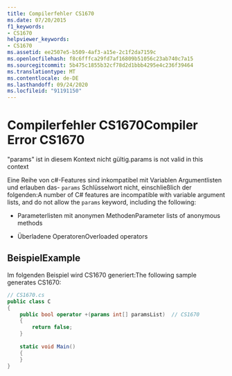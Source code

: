 ```yaml
---
title: Compilerfehler CS1670
ms.date: 07/20/2015
f1_keywords:
- CS1670
helpviewer_keywords:
- CS1670
ms.assetid: ee2507e5-b509-4af3-a15e-2c1f2da7159c
ms.openlocfilehash: f8c6fffca29fd7af16809b51056c23ab740c7a15
ms.sourcegitcommit: 5b475c1855b32cf78d2d1bbb4295e4c236f39464
ms.translationtype: MT
ms.contentlocale: de-DE
ms.lasthandoff: 09/24/2020
ms.locfileid: "91191150"
---
```

# <a name="compiler-error-cs1670"></a><span data-ttu-id="09f7f-102">Compilerfehler CS1670</span><span class="sxs-lookup"><span data-stu-id="09f7f-102">Compiler Error CS1670</span></span>

<span data-ttu-id="09f7f-103">"params" ist in diesem Kontext nicht gültig.</span><span class="sxs-lookup"><span data-stu-id="09f7f-103">params is not valid in this context</span></span>  
  
 <span data-ttu-id="09f7f-104">Eine Reihe von c#-Features sind inkompatibel mit Variablen Argumentlisten und erlauben das- `params` Schlüsselwort nicht, einschließlich der folgenden:</span><span class="sxs-lookup"><span data-stu-id="09f7f-104">A number of C# features are incompatible with variable argument lists, and do not allow the `params` keyword, including the following:</span></span>  
  
- <span data-ttu-id="09f7f-105">Parameterlisten mit anonymen Methoden</span><span class="sxs-lookup"><span data-stu-id="09f7f-105">Parameter lists of anonymous methods</span></span>  
  
- <span data-ttu-id="09f7f-106">Überladene Operatoren</span><span class="sxs-lookup"><span data-stu-id="09f7f-106">Overloaded operators</span></span>  
  
## <a name="example"></a><span data-ttu-id="09f7f-107">Beispiel</span><span class="sxs-lookup"><span data-stu-id="09f7f-107">Example</span></span>  

 <span data-ttu-id="09f7f-108">Im folgenden Beispiel wird CS1670 generiert:</span><span class="sxs-lookup"><span data-stu-id="09f7f-108">The following sample generates CS1670:</span></span>  
  
```csharp  
// CS1670.cs  
public class C  
{  
    public bool operator +(params int[] paramsList)  // CS1670  
    {  
        return false;  
    }  
  
    static void Main()  
    {  
    }  
}  
```
